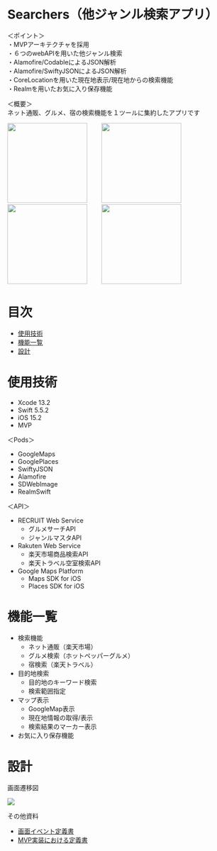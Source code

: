 # Searchers（他ジャンル検索アプリ）　　
＜ポイント＞  
・MVPアーキテクチャを採用  
・６つのwebAPIを用いた他ジャンル検索  
・Alamofire/CodableによるJSON解析  
・Alamofire/SwiftyJSONによるJSON解析  
・CoreLocationを用いた現在地表示/現在地からの検索機能  
・Realmを用いたお気に入り保存機能  


＜概要＞  
ネット通販、グルメ、宿の検索機能を１ツールに集約したアプリです  
<p>
<img src="https://user-images.githubusercontent.com/91421375/152862410-ba44163e-925a-4267-bf7a-241a73738304.png" width=180>&emsp;&emsp;
<img src="https://user-images.githubusercontent.com/91421375/152862705-dc6231fc-7ade-4750-bb15-20783e0c23d2.png" width=180>&emsp;&emsp;
<img src="https://user-images.githubusercontent.com/91421375/152862639-d9ce62e8-386a-48d8-b60c-a9ea62748d64.png" width=180>&emsp;&emsp;
<img src="https://user-images.githubusercontent.com/91421375/152862557-84c3284a-2e81-4ee6-81eb-e112fab24f50.png" width=180>
</p>  

# 目次  
- [使用技術](https://github.com/masappu/Searchers/tree/master#%E4%BD%BF%E7%94%A8%E6%8A%80%E8%A1%93)
- [機能一覧](https://github.com/masappu/Searchers/tree/master#%E6%A9%9F%E8%83%BD%E4%B8%80%E8%A6%A7)
- [設計](https://github.com/masappu/Searchers#%E8%A8%AD%E8%A8%88)


# 使用技術
- Xcode 13.2
- Swift 5.5.2
- iOS 15.2
- MVP

＜Pods＞  
- GoogleMaps
- GooglePlaces
- SwiftyJSON
- Alamofire
- SDWebImage
- RealmSwift

＜API＞  
- RECRUIT Web Service
  - グルメサーチAPI
  - ジャンルマスタAPI
- Rakuten Web Service
  - 楽天市場商品検索API
  - 楽天トラベル空室検索API
- Google Maps Platform
  - Maps SDK for iOS
  - Places SDK for iOS

# 機能一覧
- 検索機能
  - ネット通販（楽天市場）
  - グルメ検索（ホットペッパーグルメ）
  - 宿検索（楽天トラベル）
- 目的地検索
  - 目的地のキーワード検索
  - 検索範囲指定
- マップ表示
  - GoogleMap表示
  - 現在地情報の取得/表示
  - 検索結果のマーカー表示
- お気に入り保存機能

# 設計
画面遷移図

<img src="https://user-images.githubusercontent.com/91421375/152862742-00a3a174-a853-47c6-9660-8a290d22d47b.png" width=４００>

その他資料  
- [画面イベント定義書](https://docs.google.com/spreadsheets/d/18DRXvEmEQuNkz8gr_RiQoSqudhwqNlAA-f7Nf1lmhwU/edit?usp=sharing)
- [MVP実装における定義書](https://docs.google.com/spreadsheets/d/18DRXvEmEQuNkz8gr_RiQoSqudhwqNlAA-f7Nf1lmhwU/edit?usp=sharing)
